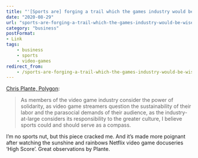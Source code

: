 ```yaml
---
title: "'[Sports are] forging a trail which the games industry would be wise to follow'"
date: "2020-08-29"
url: "sports-are-forging-a-trail-which-the-games-industry-would-be-wise-to-follow"
category: "business"
postFormat:
- Link
tags:
    - business
    - sports
    - video-games
redirect_from:
    - /sports-are-forging-a-trail-which-the-games-industry-would-be-wise-to-follow/
---
```


[Chris Plante, Polygon](https://www.polygon.com/2020/8/28/21405697/nba-players-strike-video-games-union):

> As members of the video game industry consider the power of solidarity, as video game streamers question the sustainability of their labor and the parasocial demands of their audience, as the industry-at-large considers its responsibility to the greater culture, I believe sports could and should serve as a compass.

I’m no sports nut, but this piece cracked me. And it’s made more poignant after watching the sunshine and rainbows Netflix video game docuseries ‘High Score’. Great observations by Plante.
